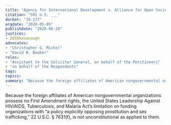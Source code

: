 ```yaml
---
title: "Agency for International Development v. Alliance for Open Society"
citation: "591 U.S. ___"
docket: "19-177"
argdate: "2020-05-05"
publishdate: "2020-06-29"
justices:
- 2018kavanaugh
advocates:
- "Christopher G. Michel"
- "David W. Bowker"
roles:
- "Assistant to the Solicitor General, on behalf of the Petitioners"
- "on behalf of the Respondents"
tags:
topics:
summary: "Because the foreign affiliates of American nongovernmental organizations possess no First Amendment rights, the United States Leadership Against HIV/AIDS, Tuberculosis, and Malaria Act’s limitation on funding organizations with “a policy explicitly opposing prostitution and sex trafficking,” 22 U.S.C. § 7631(f), is not unconstitutional as applied to them."
---
```

Because the foreign affiliates of American nongovernmental organizations possess no First Amendment rights, the United States Leadership Against HIV/AIDS, Tuberculosis, and Malaria Act’s limitation on funding organizations with “a policy explicitly opposing prostitution and sex trafficking,” 22 U.S.C. § 7631(f), is not unconstitutional as applied to them.